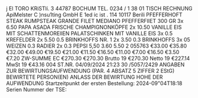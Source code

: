 j El TORO KRiSTlí. 3 44787 BOCHUM TEL. 0234 / 1 38 01 TISCH RECHNUNG ApiMelster C )nsu1ting GmbH E 1ed ic ist . 114 10117 Berili PFEFFERHOFT STEAK RUMPSTEAK GRANDE FILET MEDIANO PFEFFERFIIET 300 GR 3x 6.50 PAPA ASADA FRISCHE CHAMPIGNONKÖPFE 2x 10.50 VANILLE EIS MIT SCHATTENMOREllEN PALATSCHINKEN MIT VANILLE EIS 3x 0.5 KREFELDER 2x 5.50 0.5 BRINKHOFFS NR. 1 2x 3.50 0.3 BRINKHOFFS 3x 05 WEIZEN 0.3 RADIER 2x 0.3 PEPSI 5,50 3.60 5.50 2 055763 €33.00 €35.80 €32.00 €49.00 €19.50 €21.00 €11.50 €16.50 €11.00 €7.00 €16.50 €3.50 €7.20 ZW-SUMME EC €270.30 €270.30 Brutto 19 €270.30 Netto 19 €227.14 MwSt 19 €43.16 004 ST.NR. 04/09/2024 21:23 30 /5057/2429 ANGABEN ZUR BEWIRTUNGSAUFWENDUNG (PAR. 4 ABSATZ 5 ZIFFER 2 EStG) BEWIRTETE PERSON(EN) ANLASS DER BEWIRTUNG HOHE DER AUFWENDUNG Startzeitpunkt der ersten Bestellung: 2024-09"04T18:18 Serien Nummer der TSE: